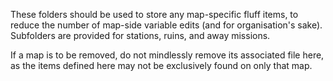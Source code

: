 These folders should be used to store any map-specific fluff items, to reduce the number of map-side variable edits (and for organisation's sake). Subfolders are provided for stations, ruins, and away missions.

If a map is to be removed, do not mindlessly remove its associated file here, as the items defined here may not be exclusively found on only that map.
